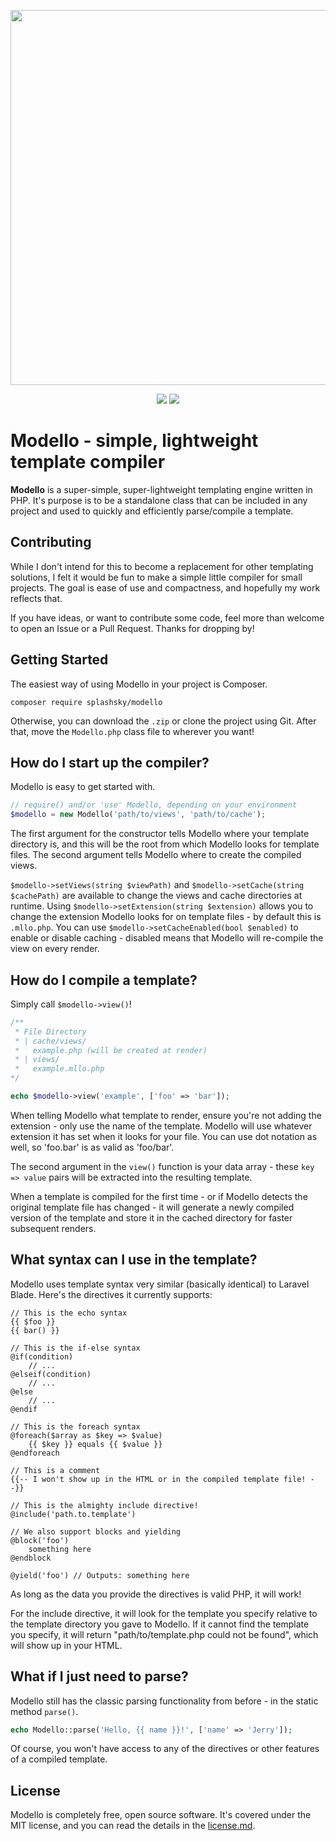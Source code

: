 <p align="center"><img src="https://i.imgur.com/xZKsXPi.jpg" width="600"></p>
<p align="center">
    <img src="https://img.shields.io/github/v/release/splashsky/modello?style=for-the-badge">
    <img src="https://img.shields.io/badge/made%20with-php-blueviolet?style=for-the-badge">
</p>

# Modello - simple, lightweight template compiler

**Modello** is a super-simple, super-lightweight templating engine written in PHP. It's purpose is to be a standalone class that can be included in any project and used to quickly and efficiently parse/compile a template.

## Contributing
While I don't intend for this to become a replacement for other templating solutions, I felt it would be fun to make a simple little compiler for small projects. The goal is ease of use and compactness, and hopefully my work reflects that.

If you have ideas, or want to contribute some code, feel more than welcome to open an Issue or a Pull Request. Thanks for dropping by!

## Getting Started
The easiest way of using Modello in your project is Composer.
```shell
composer require splashsky/modello
```

Otherwise, you can download the `.zip` or clone the project using Git. After that, move the `Modello.php` class file to wherever you want!

## How do I start up the compiler?
Modello is easy to get started with.

```php
// require() and/or 'use' Modello, depending on your environment
$modello = new Modello('path/to/views', 'path/to/cache');
```

The first argument for the constructor tells Modello where your template directory is, and this will be the root from which Modello looks for template files. The second argument tells Modello where to create the compiled views.

`$modello->setViews(string $viewPath)` and `$modello->setCache(string $cachePath)` are available to change the views and cache directories at runtime.
Using `$modello->setExtension(string $extension)` allows you to change the extension Modello looks for on template files - by default this is `.mllo.php`.
You can use `$modello->setCacheEnabled(bool $enabled)` to enable or disable caching - disabled means that Modello will re-compile the view on every render.

## How do I compile a template?
Simply call `$modello->view()`!

```php
/**
 * File Directory
 * | cache/views/
 *   example.php (will be created at render)
 * | views/
 *   example.mllo.php
*/

echo $modello->view('example', ['foo' => 'bar']);
```

When telling Modello what template to render, ensure you're not adding the extension - only use the name of the template. Modello will use whatever extension it has set when it looks for your file. You can use dot notation as well, so 'foo.bar' is as valid as 'foo/bar'.

The second argument in the `view()` function is your data array - these `key => value` pairs will be extracted into the resulting template.

When a template is compiled for the first time - or if Modello detects the original template file has changed - it will generate a newly compiled version of the template and store it in the cached directory for faster subsequent renders.

## What syntax can I use in the template?
Modello uses template syntax very similar (basically identical) to Laravel Blade. Here's the directives it currently supports:

```
// This is the echo syntax
{{ $foo }}
{{ bar() }}

// This is the if-else syntax
@if(condition)
    // ...
@elseif(condition)
    // ...
@else
    // ...
@endif

// This is the foreach syntax
@foreach($array as $key => $value)
    {{ $key }} equals {{ $value }}
@endforeach

// This is a comment
{{-- I won't show up in the HTML or in the compiled template file! --}}

// This is the almighty include directive!
@include('path.to.template')

// We also support blocks and yielding
@block('foo')
    something here
@endblock

@yield('foo') // Outputs: something here
```

As long as the data you provide the directives is valid PHP, it will work!

For the include directive, it will look for the template you specify relative to the template directory you gave to Modello. If it cannot find the template you specify, it will return "path/to/template.php could not be found", which will show up in your HTML.

## What if I just need to parse?
Modello still has the classic parsing functionality from before - in the static method `parse()`.

```php
echo Modello::parse('Hello, {{ name }}!', ['name' => 'Jerry']);
```

Of course, you won't have access to any of the directives or other features of a compiled template.

## License
Modello is completely free, open source software. It's covered under the MIT license, and you can read the details in the [license.md](license.md).